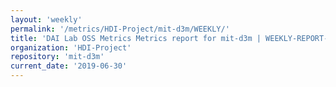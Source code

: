 ```yaml
---
layout: 'weekly'
permalink: '/metrics/HDI-Project/mit-d3m/WEEKLY/'
title: 'DAI Lab OSS Metrics Metrics report for mit-d3m | WEEKLY-REPORT-2019-06-30'
organization: 'HDI-Project'
repository: 'mit-d3m'
current_date: '2019-06-30'
---
```

